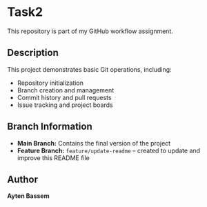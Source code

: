 # Task2

This repository is part of my GitHub workflow assignment.

## Description
This project demonstrates basic Git operations, including:
- Repository initialization  
- Branch creation and management  
- Commit history and pull requests  
- Issue tracking and project boards

## Branch Information
- **Main Branch:** Contains the final version of the project  
- **Feature Branch:** `feature/update-readme` – created to update and improve this README file

## Author
**Ayten Bassem**

